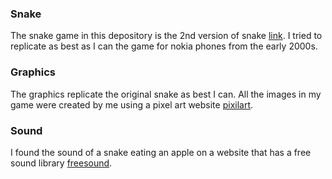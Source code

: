 ### Snake

The snake game in this depository is the 2nd version of snake [link](https://github.com/8uziak/Python-PyGame-projects/tree/main/Snake-old-Nokia-version). I tried to replicate as best as I can the game for nokia phones from the early 2000s. 

### Graphics

The graphics replicate the original snake as best I can. All the images in my game were created by me using a pixel art website [pixilart](https://www.pixilart.com).

### Sound

I found the sound of a snake eating an apple on a website that has a free sound library [freesound](https://freesound.org).
